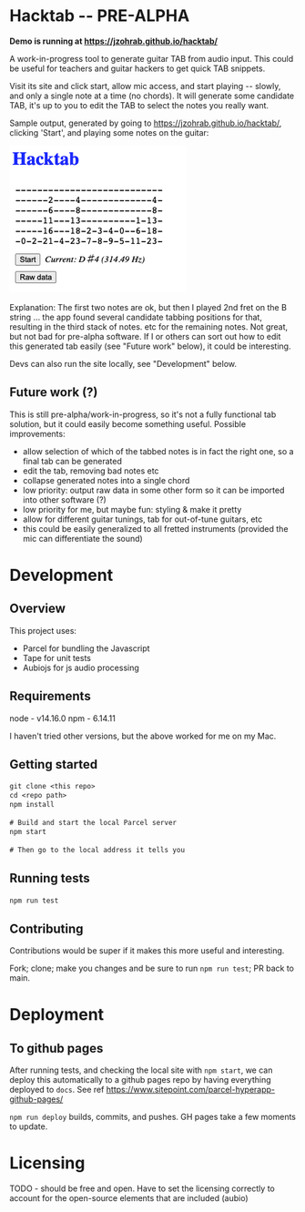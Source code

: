 # Hacktab -- PRE-ALPHA

**Demo is running at https://jzohrab.github.io/hacktab/**

A work-in-progress tool to generate guitar TAB from audio input.  This could be useful for teachers and guitar hackers to get quick TAB snippets.

Visit its site and click start, allow mic access, and start playing -- slowly, and only a single note at a time (no chords).  It will generate some candidate TAB, it's up to you to edit the TAB to select the notes you really want.

Sample output, generated by going to https://jzohrab.github.io/hacktab/, clicking 'Start', and playing some notes on the guitar:

![sample](./img/v01-demo.png)

Explanation: The first two notes are ok, but then I played 2nd fret on the B string ... the app found several candidate tabbing positions for that, resulting in the third stack of notes.  etc for the remaining notes.  Not great, but not bad for pre-alpha software.  If I or others can sort out how to edit this generated tab easily (see "Future work" below), it could be interesting.

Devs can also run the site locally, see "Development" below.

## Future work (?)

This is still pre-alpha/work-in-progress, so it's not a fully functional tab solution, but it could easily become something useful.  Possible improvements:

* allow selection of which of the tabbed notes is in fact the right one, so a final tab can be generated
* edit the tab, removing bad notes etc
* collapse generated notes into a single chord
* low priority: output raw data in some other form so it can be imported into other software (?)
* low priority for me, but maybe fun: styling & make it pretty
* allow for different guitar tunings, tab for out-of-tune guitars, etc
* this could be easily generalized to all fretted instruments (provided the mic can differentiate the sound)

# Development

## Overview

This project uses:

- Parcel for bundling the Javascript
- Tape for unit tests
- Aubiojs for js audio processing

## Requirements

node - v14.16.0
npm - 6.14.11

I haven't tried other versions, but the above worked for me on my Mac.

## Getting started

```
git clone <this repo>
cd <repo path>
npm install

# Build and start the local Parcel server
npm start

# Then go to the local address it tells you
```

## Running tests

`npm run test`

## Contributing

Contributions would be super if it makes this more useful and interesting.

Fork; clone; make you changes and be sure to run `npm run test`; PR back to main.

# Deployment

## To github pages

After running tests, and checking the local site with `npm start`, we can deploy this automatically to a github pages repo by having everything deployed to `docs`.  See ref https://www.sitepoint.com/parcel-hyperapp-github-pages/

`npm run deploy` builds, commits, and pushes.  GH pages take a few moments to update.

# Licensing

TODO - should be free and open.  Have to set the licensing correctly to account for the open-source elements that are included (aubio)
